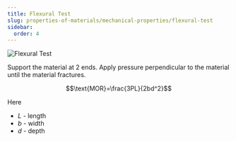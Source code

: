 ```yaml
---
title: Flexural Test
slug: properties-of-materials/mechanical-properties/flexural-test
sidebar:
  order: 4
---
```


![Flexural Test](/props/flexural-test.jpg)

Support the material at 2 ends. Apply pressure perpendicular to the material
until the material fractures.

```math
\text{MOR}=\frac{3PL}{2bd^2}
```

Here

- $L$ - length
- $b$ - width
- $d$ - depth
